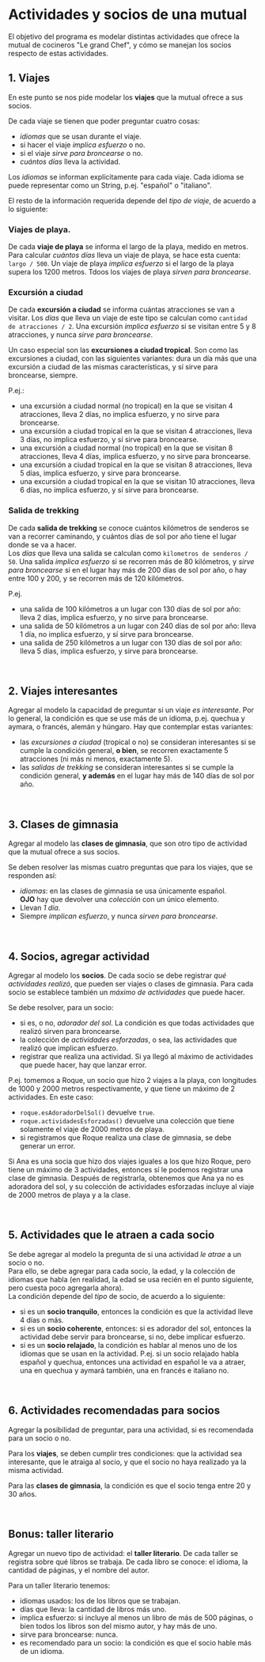 # Actividades y socios de una mutual 
El objetivo del programa es modelar distintas actividades que ofrece la mutual de cocineros "Le grand Chef", y cómo se manejan los socios respecto de estas actividades.


## 1. Viajes 
En este punto se nos pide modelar los **viajes** que la mutual ofrece a sus socios.

De cada viaje se tienen que poder preguntar cuatro cosas:
- _idiomas_ que se usan durante el viaje.
- si hacer el viaje _implica esfuerzo_ o no.
- si el viaje _sirve para broncearse_ o no.
- _cuántos días_ lleva la actividad.

Los _idiomas_ se informan explícitamente para cada viaje. Cada idioma se puede representar como un String, p.ej. "español" o "italiano".

El resto de la información requerida depende del _tipo de viaje_, de acuerdo a lo siguiente:

### Viajes de playa.
De cada **viaje de playa** se informa el largo de la playa, medido en metros. 
Para calcular _cuántos días_ lleva un viaje de playa, se hace esta cuenta: `largo / 500`. Un viaje de playa _implica esfuerzo_ si el largo de la playa supera los 1200 metros. Tdoos los viajes de playa _sirven para broncearse_.

### Excursión a ciudad
De cada **excursión a ciudad** se informa cuántas atracciones se van a visitar. 
Los _días_ que lleva un viaje de este tipo se calculan como `cantidad de atracciones / 2`. Una excursión _implica esfuerzo_ si se visitan entre 5 y 8 atracciones, y nunca _sirve para broncearse_. 

Un caso especial son las **excursiones a ciudad tropical**. Son como las excursiones a ciudad, con las siguientes variantes: dura un día más que una excursión a ciudad de las mismas características, y sí sirve para broncearse, siempre.

P.ej.:
- una excursión a ciudad normal (no tropical) en la que se visitan 4 atracciones, lleva 2 días, no implica esfuerzo, y no sirve para broncearse. 
- una excursión a ciudad tropical en la que se visitan 4 atracciones, lleva 3 días, no implica esfuerzo, y sí sirve para broncearse.
- una excursión a ciudad normal (no tropical) en la que se visitan 8 atracciones, lleva 4 días, implica esfuerzo, y no sirve para broncearse. 
- una excursión a ciudad tropical en la que se visitan 8 atracciones, lleva 5 días, implica esfuerzo, y sirve para broncearse. 
- una excursión a ciudad tropical en la que se visitan 10 atracciones, lleva 6 días, no implica esfuerzo, y sí sirve para broncearse. 


### Salida de trekking
De cada **salida de trekking** se conoce cuántos kilómetros de senderos se van a recorrer caminando, y cuántos días de sol por año tiene el lugar donde se va a hacer.  
Los _días_ que lleva una salida se calculan como `kilometros de senderos / 50`. 
Una salida _implica esfuerzo_ si se recorren más de 80 kilómetros, y _sirve para broncearse_ si en el lugar hay más de 200 días de sol por año, o hay entre 100 y 200, y se recorren más de 120 kilómetros.
 
P.ej. 
* una salida de 100 kilómetros a un lugar con 130 días de sol por año: lleva 2 días, implica esfuerzo, y no sirve para broncearse. 
* una salida de 50 kilómetros a un lugar con 240 días de sol por año: lleva 1 día, no implica esfuerzo, y sí sirve para broncearse.
* una salida de 250 kilómetros a un lugar con 130 días de sol por año: lleva 5 días, implica esfuerzo, y sirve para broncearse. 

<br>

## 2. Viajes interesantes
Agregar al modelo la capacidad de preguntar si un viaje _es interesante_. 
Por lo general, la condición es que se use más de un idioma, p.ej. quechua y aymara, o francés, alemán y húngaro. Hay que contemplar estas variantes:
* las _excursiones a ciudad_ (tropical o no) se consideran interesantes si se cumple la condición general, **o bien**, se recorren exactamente 5 atracciones (ni más ni menos, exactamente 5).
* las _salidas de trekking_ se consideran interesantes si se cumple la condición general, **y además** en el lugar hay más de 140 días de sol por año.

<br>


## 3. Clases de gimnasia
Agregar al modelo las **clases de gimnasia**, que son otro tipo de actividad que la mutual ofrece a sus socios.

Se deben resolver las mismas cuatro preguntas que para los viajes, que se responden así:
* _idiomas_: en las clases de gimnasia se usa únicamente español.  
**OJO** hay que devolver una _colección_ con un único elemento.
* Llevan _1 día_.
* Siempre _implican esfuerzo_, y nunca _sirven para broncearse_.

<br>

## 4. Socios, agregar actividad
Agregar al modelo los **socios**. De cada socio se debe registrar _qué actividades realizó_, que pueden ser viajes o clases de gimnasia. Para cada socio se establece también un _máximo de actividades_ que puede hacer.

Se debe resolver, para un socio:
* si es, o no, _adorador del sol_. La condición es que todas actividades que realizó sirven para broncearse.
* la colección de _actividades esforzadas_, o sea, las actividades que realizó que implican esfuerzo.
* registrar que realiza una actividad. Si ya llegó al máximo de actividades que puede hacer, hay que lanzar error.

P.ej. tomemos a Roque, un socio que hizo 2 viajes a la playa, con longitudes de 1000 y 2000 metros respectivamente, y que tiene un máximo de 2 actividades. En este caso:
* `roque.esAdoradorDelSol()` devuelve `true`.
* `roque.actividadesEsforzadas()` devuelve una colección que tiene solamente el viaje de 2000 metros de playa.
* si registramos que Roque realiza una clase de gimnasia, se debe generar un error.

Si Ana es una socia que hizo dos viajes iguales a los que hizo Roque, pero tiene un máximo de 3 actividades, entonces sí le podemos registrar una clase de gimnasia. Después de registrarla, obtenemos que Ana ya no es adoradora del sol, y su colección de actividades esforzadas incluye al viaje de 2000 metros de playa y a la clase. 

<br>

## 5. Actividades que le atraen a cada socio
Se debe agregar al modelo la pregunta de si una actividad _le atrae_ a un socio o no.  
Para ello, se debe agregar para cada socio, la edad, y la colección de idiomas que habla (en realidad, la edad se usa recién en el punto siguiente, pero cuesta poco agregarla ahora).  
La condición depende del _tipo_ de socio, de acuerdo a lo siguiente:

* si es un **socio tranquilo**, entonces la condición es que la actividad lleve 4 días o más.
* si es un **socio coherente**, entonces: si es adorador del sol, entonces la actividad debe servir para broncearse, si no, debe implicar esfuerzo.
* si es un **socio relajado**, la condición es hablar al menos uno de los idiomas que se usan en la actividad. P.ej. si un socio relajado habla español y quechua, entonces una actividad en español le va a atraer, una en quechua y aymará también, una en francés e italiano no. 

<br>

## 6. Actividades recomendadas para socios
Agregar la posibilidad de preguntar, para una actividad, si es recomendada para un socio o no.

Para los **viajes**, se deben cumplir tres condiciones: que la actividad sea interesante, que le atraiga al socio, y que el socio no haya realizado ya la misma actividad.

Para las **clases de gimnasia**, la condición es que el socio tenga entre 20 y 30 años. 

<br>

## Bonus: taller literario
Agregar un nuevo tipo de actividad: el **taller literario**. De cada taller se registra sobre qué libros se trabaja. De cada libro se conoce: el idioma, la cantidad de páginas, y el nombre del autor.

Para un taller literario tenemos:
* idiomas usados: los de los libros que se trabajan.
* días que lleva: la cantidad de libros más uno.
* implica esfuerzo: si incluye al menos un libro de más de 500 páginas, o bien todos los libros son del mismo autor, y hay más de uno.
* sirve para broncearse: nunca.
* es recomendado para un socio: la condición es que el socio hable más de un idioma.

